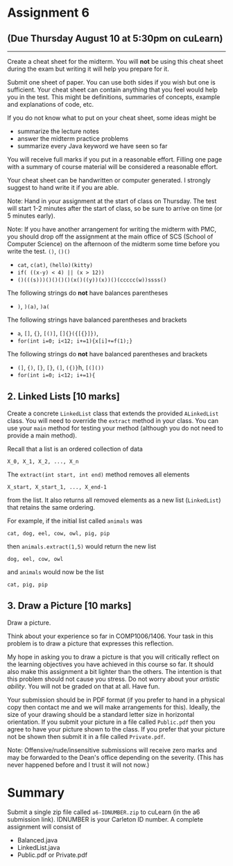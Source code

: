 # Assignment 6
(Due Thursday August 10 at 5:30pm on cuLearn)
---

---
Create a cheat sheet for the midterm. You will __not__ be using this cheat sheet during the exam but writing it will help you prepare for it.

Submit one sheet of paper. You can use both sides if you wish but one is sufficient.  Your cheat sheet can contain anything that you feel would help you in the test. This might be definitions, summaries of concepts, example and explanations of code, etc.   

If you do not know what to put on your cheat sheet, some ideas might be

- summarize the lecture notes  
- answer the midterm practice problems  
- summarize every Java keyword we have seen so far


You will receive full marks if you put in a reasonable effort. Filling one page with a summary of course material will be considered a reasonable effort.

Your cheat sheet can be handwritten or computer generated. I strongly suggest to hand write it if you are able.

Note: Hand in your assignment at the start of class on Thursday. The test will start 1-2 minutes after the start of class, so be sure to arrive on time (or 5 minutes early).

Note: If you have another arrangement for writing the midterm with PMC, you should drop off the assignment at the main office of SCS (School of Computer Science) on the afternoon of the midterm some time before you write the test. `()`, `()()`
- `cat`, `c(at)`, `(hello)(kitty)`
- `if( ((x-y) < 4) || (x > 12))`
- `()(((s)))()()()()(x()((y))(x))()(ccccc(w))ssss()`

The following strings do __not__ have balances parentheses

- `)`, `)(a)`, `)a(`


The following strings have balanced parentheses and brackets

- `a`, `[]`, `{}`, `[()]`, `[]{}({[{}]})`, 
- `for(int i=0; i<12; i+=1){x[i]+=f(1);}`


The following strings do __not__ have balanced parentheses and brackets
- `(]`, `{)`, `[}`, `[}`, `(]`, `({)}`h, `[(]())`
- `for(int i=0; i<12; i+=1){`

## 2. Linked Lists [10 marks]

Create a concrete `LinkedList` class that extends the provided `ALinkedList` class. You will need to override the `extract` method in your class. You can use your `main` method for testing your method (although you do not need to provide a main method).

Recall that a list is an ordered collection of data
```
X_0, X_1, X_2, ..., X_n
```

The `extract(int start, int end)` method removes all elements
``` 
X_start, X_start_1, ..., X_end-1
```
from the list. It also returns all removed elements as a new list (`LinkedList`) that retains the same ordering.

For example, if the initial list called `animals` was
```
cat, dog, eel, cow, owl, pig, pip
```
then `animals.extract(1,5)` would return the new list
```
dog, eel, cow, owl
```
and `animals` would now be the list
```
cat, pig, pip
```



## 3. Draw a Picture [10 marks]

Draw a picture.

Think about your experience so far in COMP1006/1406. 
Your task in this problem is to draw a picture that expresses this reflection.

My hope	in asking you to draw a picture is that you will critically reflect on the learning	
objectives you have achieved in this course so far. It should also make this assignment a bit lighter than the others. The intention is that this problem should not cause you stress. Do not worry about your
_artistic ability_. You will not be graded on that at all. Have fun.

Your submission should be in PDF format (if you prefer to hand in a physical copy then contact me and we will make arrangements for this). Ideally, the size of your drawing should be a standard letter size in horizontal orientation. If you submit your picture in a file called `Public.pdf` then you agree to have your picture 
shown to the class. If you prefer that your picture not be shown then submit it in a file called `Private.pdf`.

Note: Offensive/rude/insensitive 
submissions will receive zero marks and may be forwarded to the Dean's office depending on the severity.
(This has never happened before and I trust it will not now.)

# Summary

Submit a single zip file called `a6-IDNUMBER.zip` to cuLearn (in the a6 submission link). IDNUMBER is your Carleton ID number. A complete assignment will consist of

- Balanced.java
- LinkedList.java
- Public.pdf or Private.pdf
 


